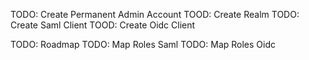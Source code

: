 TODO: Create Permanent Admin Account
TOOD: Create Realm
TODO: Create Saml Client
TOOD: Create Oidc Client

TODO: Roadmap
TODO: Map Roles Saml
TODO: Map Roles Oidc